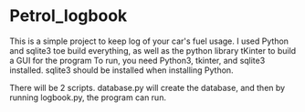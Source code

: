 # Petrol_logbook
This is a simple project to keep log of your car's fuel usage. I used Python and sqlite3 toe build everything, as well as the python library tKinter to build a GUI for the program
To run, you need Python3, tkinter, and sqlite3 installed.
sqlite3 should be installed when installing Python.

There will be 2 scripts. 
database.py will create the database, and then by running logbook.py, the program can run.
